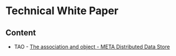 # Technical White Paper

## Content
  * TAO - [The association and object - META Distributed Data Store]()
